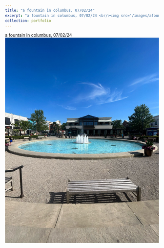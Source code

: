 ```yaml
---
title: "a fountain in columbus, 07/02/24"
excerpt: "a fountain in columbus, 07/02/24 <br/><img src='/images/afountain.jpeg'>"
collection: portfolio
---
```


a fountain in columbus, 07/02/24 <br/><img src='/images/afountain.jpeg'>

